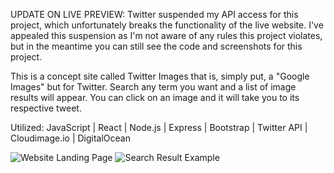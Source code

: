 UPDATE ON LIVE PREVIEW: Twitter suspended my API access for this project, which unfortunately breaks the functionality of the live website. I've appealed this suspension as I'm not aware of any rules this project violates, but in the meantime you can still see the code and screenshots for this project.

This is a concept site called Twitter Images that is, simply put, a "Google Images" but for Twitter. Search any term you want and a list of image results will appear. You can click on an image and it will take you to its respective tweet.

Utilized: JavaScript | React | Node.js | Express | Bootstrap | Twitter API | Cloudimage.io | DigitalOcean

![Website Landing Page](https://i.imgur.com/2bFClyS.png)
![Search Result Example](https://i.imgur.com/8atzTRk.png)
